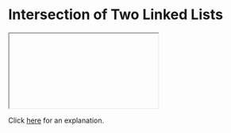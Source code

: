 # Intersection of Two Linked Lists 

<iframe></iframe>

Click [here](Explanation.md) for an explanation.

